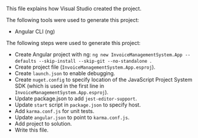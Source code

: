 This file explains how Visual Studio created the project.

The following tools were used to generate this project:
- Angular CLI (ng)

The following steps were used to generate this project:
- Create Angular project with ng: `ng new InvoiceManagementSystem.App --defaults --skip-install --skip-git --no-standalone `.
- Create project file (`InvoiceManagementSystem.App.esproj`).
- Create `launch.json` to enable debugging.
- Create `nuget.config` to specify location of the JavaScript Project System SDK (which is used in the first line in `InvoiceManagementSystem.App.esproj`).
- Update package.json to add `jest-editor-support`.
- Update `start` script in `package.json` to specify host.
- Add `karma.conf.js` for unit tests.
- Update `angular.json` to point to `karma.conf.js`.
- Add project to solution.
- Write this file.
